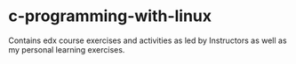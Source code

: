 # c-programming-with-linux
Contains edx course exercises and activities as led by Instructors as well as my personal learning exercises.
